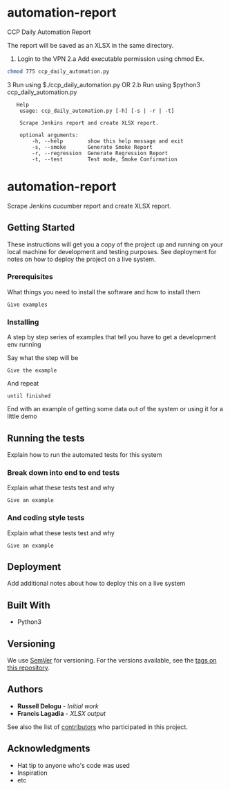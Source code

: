# automation-report
CCP Daily Automation Report

The report will be saved as an XLSX in the same directory.
1. Login to the VPN
 2.a     Add executable permission using chmod
         Ex. 
         
```bash
chmod 775 ccp_daily_automation.py
```

 3       Run using $./ccp_daily_automation.py
   OR
 2.b     Run using $python3 ccp_daily_automation.py
 ```
    Help
     usage: ccp_daily_automation.py [-h] [-s | -r | -t]

     Scrape Jenkins report and create XLSX report.

     optional arguments:
         -h, --help        show this help message and exit
         -s, --smoke       Generate Smoke Report
         -r, --regression  Generate Regression Report
         -t, --test        Test mode, Smoke Confirmation
```


# automation-report

Scrape Jenkins cucumber report and create XLSX report.

## Getting Started

These instructions will get you a copy of the project up and running on your local machine for development and testing purposes. See deployment for notes on how to deploy the project on a live system.

### Prerequisites

What things you need to install the software and how to install them

```
Give examples
```

### Installing

A step by step series of examples that tell you have to get a development env running

Say what the step will be

```
Give the example
```

And repeat

```
until finished
```

End with an example of getting some data out of the system or using it for a little demo

## Running the tests

Explain how to run the automated tests for this system

### Break down into end to end tests

Explain what these tests test and why

```
Give an example
```

### And coding style tests

Explain what these tests test and why

```
Give an example
```

## Deployment

Add additional notes about how to deploy this on a live system

## Built With

* Python3

## Versioning

We use [SemVer](http://semver.org/) for versioning. For the versions available, see the [tags on this repository](https://github.com/your/project/tags). 

## Authors

* **Russell Delogu** - *Initial work*
* **Francis Lagadia** - *XLSX output*

See also the list of [contributors](https://github.com/your/project/contributors) who participated in this project.

## Acknowledgments

* Hat tip to anyone who's code was used
* Inspiration
* etc
